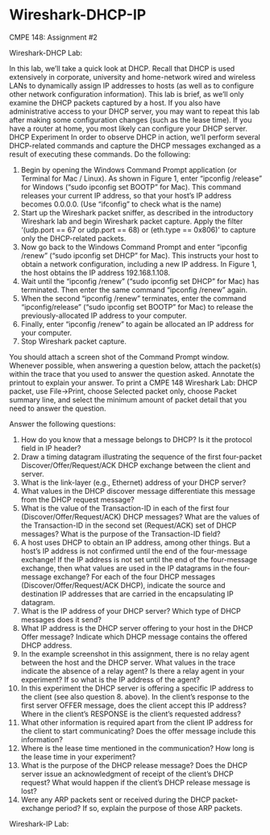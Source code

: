 # Wireshark-DHCP-IP
CMPE 148: Assignment #2

Wireshark-DHCP Lab:

In this lab, we’ll take a quick look at DHCP. Recall that DHCP is used extensively in corporate,
university and home-network wired and wireless LANs to dynamically assign IP addresses to
hosts (as well as to configure other network configuration information).
This lab is brief, as we’ll only examine the DHCP packets captured by a host. If you also have
administrative access to your DHCP server, you may want to repeat this lab after making some
configuration changes (such as the lease time). If you have a router at home, you most likely can
configure your DHCP server.
DHCP Experiment
In order to observe DHCP in action, we’ll perform several DHCP-related commands and capture
the DHCP messages exchanged as a result of executing these commands. Do the following:
1. Begin by opening the Windows Command Prompt application (or Terminal for Mac /
Linux). As shown in Figure 1, enter “ipconfig /release” for Windows (“sudo ipconfig set
<interface> BOOTP” for Mac). This command releases your current IP address, so that
your host’s IP address becomes 0.0.0.0. (Use “ifconfig” to check what is the <interface>
name)
2. Start up the Wireshark packet sniffer, as described in the introductory Wireshark lab and
begin Wireshark packet capture. Apply the filter ‘(udp.port == 67 or udp.port == 68) or
(eth.type == 0x806)’ to capture only the DHCP-related packets.
3. Now go back to the Windows Command Prompt and enter “ipconfig /renew” (“sudo
ipconfig set <interface> DHCP” for Mac). This instructs your host to obtain a network
configuration, including a new IP address. In Figure 1, the host obtains the IP address
192.168.1.108.
4. Wait until the “ipconfig /renew” (“sudo ipconfig set <interface> DHCP” for Mac) has
terminated. Then enter the same command “ipconfig /renew” again.
5. When the second “ipconfig /renew” terminates, enter the command “ipconfig/release”
(“sudo ipconfig set <interface> BOOTP” for Mac) to release the previously-allocated IP
address to your computer.
6. Finally, enter “ipconfig /renew” to again be allocated an IP address for your computer.
7. Stop Wireshark packet capture.

You should attach a screen shot of the Command Prompt window. Whenever possible, when answering a question below, 
attach the packet(s) within the trace that you used to answer the question asked. Annotate the printout to explain 
your answer. To print a CMPE 148 Wireshark Lab: DHCP packet, use File->Print, choose Selected packet only, 
choose Packet summary line, and select the minimum amount of packet detail that you need to answer the question.

Answer the following questions:
1. How do you know that a message belongs to DHCP? Is it the protocol field in IP header?
2. Draw a timing datagram illustrating the sequence of the first four-packet
Discover/Offer/Request/ACK DHCP exchange between the client and server.
3. What is the link-layer (e.g., Ethernet) address of your DHCP server?
4. What values in the DHCP discover message differentiate this message from the DHCP
request message?
5. What is the value of the Transaction-ID in each of the first four
(Discover/Offer/Request/ACK) DHCP messages? What are the values of the
Transaction-ID in the second set (Request/ACK) set of DHCP messages? What is the
purpose of the Transaction-ID field?
6. A host uses DHCP to obtain an IP address, among other things. But a host’s IP address is
not confirmed until the end of the four-message exchange! If the IP address is not set
until the end of the four-message exchange, then what values are used in the IP datagrams
in the four-message exchange? For each of the four DHCP messages
(Discover/Offer/Request/ACK DHCP), indicate the source and destination IP addresses
that are carried in the encapsulating IP datagram.
7. What is the IP address of your DHCP server? Which type of DHCP messages does it
send?
8. What IP address is the DHCP server offering to your host in the DHCP Offer message?
Indicate which DHCP message contains the offered DHCP address.
9. In the example screenshot in this assignment, there is no relay agent between the host and
the DHCP server. What values in the trace indicate the absence of a relay agent? Is there
a relay agent in your experiment? If so what is the IP address of the agent?
10. In this experiment the DHCP server is offering a specific IP address to the client (see also
question 8. above). In the client’s response to the first server OFFER message, does the
client accept this IP address? Where in the client’s RESPONSE is the client’s requested
address?
11. What other information is required apart from the client IP address for the client to start
communicating? Does the offer message include this information?
12. Where is the lease time mentioned in the communication? How long is the lease time in your
experiment?
13. What is the purpose of the DHCP release message? Does the DHCP server issue an
acknowledgment of receipt of the client’s DHCP request? What would happen if the client’s
DHCP release message is lost?
14. Were any ARP packets sent or received during the DHCP packet-exchange period? If so,
explain the purpose of those ARP packets.

Wireshark-IP Lab:


